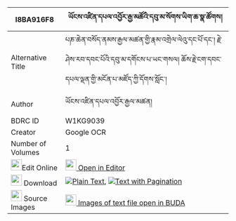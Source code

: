 |I8BA916F8|ཡོངས་འཛིན་དཔལ་འབྱོར་རྒྱ་མཚོའི་དབུ་མ་སོགས་ཡིག་ཆ་སྣ་ཚོགས། 
| --- | --- 
|Alternative Title |པཎ་ཆེན་བསོད་ནམས་རྒྱལ་མཚན་གྱི་རྣམ་འགྲེལ་ལེའུ་དང་པོ་དང་། རྗེ་ཤེས་རབ་དབང་པོའི་དབུ་མ་དགོངས་པ་ཡང་གསལ། ཆོས་རྗེ་ངག་དབང་དཔལ་ལྡན་གྱི་མངོན་པ་མཛོད་ཀྱི་དོགས་སློང་།
|Author| ཡོངས་འཛིན་དཔལ་འབྱོར་རྒྱལ་མཚན།
|BDRC ID | W1KG9039
|Creator | Google OCR
|Number of Volumes| 1
|<img width="25" src="https://img.icons8.com/color/25/000000/edit-property.png">Edit Online| [<img width="25" src="https://avatars.githubusercontent.com/u/45091458?s=200&v=4"> Open in Editor](http://editor.openpecha.org/I8BA916F8)
|<img width="25" src="https://img.icons8.com/fluent/48/000000/download-2.png"/>  Download | [![](https://img.icons8.com/color/20/000000/txt.png)Plain Text](https://github.com/Openpecha/I8BA916F8/releases/download/v1/yongdzin_paljor_gyatso_i_uma_s_plain_I8BA916F8.zip), [![](https://img.icons8.com/color/20/000000/txt.png)Text with Pagination](https://github.com/Openpecha/I8BA916F8/releases/download/v1/yongdzin_paljor_gyatso_i_uma_s_pages_I8BA916F8.zip)
|<img width="25" src="https://img.icons8.com/plasticine/100/000000/pictures-folder.png"/>  Source Images | [<img width="25" src="https://library.bdrc.io/icons/BUDA-small.svg"> Images of text file open in BUDA](https://library.bdrc.io/show/bdr:W1KG9039)